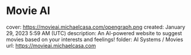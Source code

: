 # Movie AI

cover: https://movieai.michaelcasa.com/opengraph.png
created: January 29, 2023 5:59 AM (UTC)
description: An AI-powered website to suggest movies based on your interests and feelings!
folder: AI Systems / Movies
url: https://movieai.michaelcasa.com